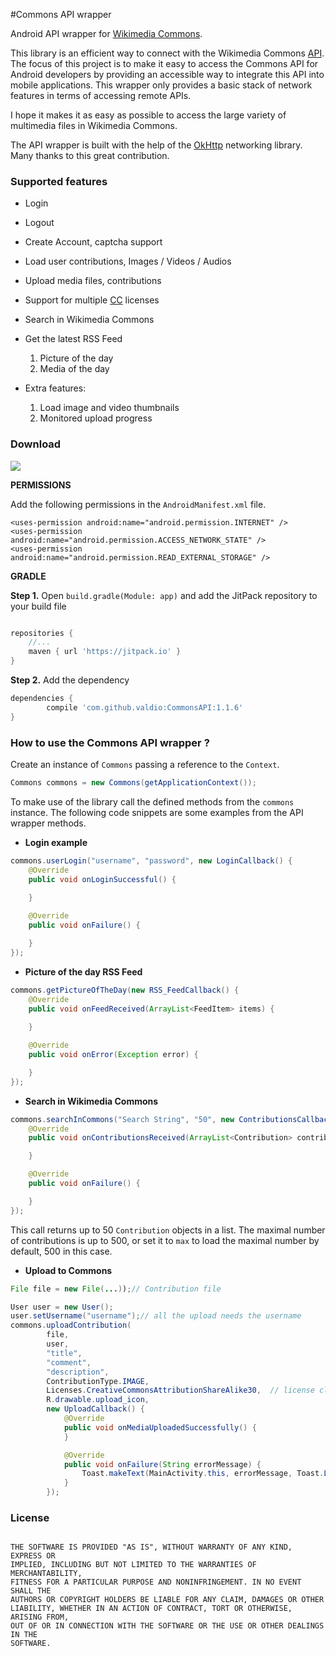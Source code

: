 #Commons API wrapper

Android API wrapper for [Wikimedia Commons](https://commons.wikimedia.org/wiki/Main_Page).

This library is an efficient way to connect with the Wikimedia Commons [API](https://www.mediawiki.org/wiki/API:Main_page). The focus of this project is to make it easy to access the Commons API for Android developers by providing an accessible way to integrate this API into mobile applications. This wrapper only provides a basic stack of network features in terms of accessing remote APIs.

 I hope it makes it as easy as possible to access the large variety of multimedia files in Wikimedia Commons. 

The API wrapper is built with the help of the [OkHttp](http://square.github.io/okhttp/) networking library. Many thanks to this great contribution. 


### Supported features

*  Login

*  Logout

*  Create Account, captcha support 

*  Load user contributions, Images / Videos / Audios 

*  Upload media files, contributions

*  Support for multiple [CC](https://en.wikipedia.org/wiki/Creative_Commons_license) licenses

*  Search in Wikimedia Commons 

*  Get the latest RSS Feed 
   1. Picture of the day
   2. Media of the day

*  Extra features: 
   1. Load image and video thumbnails 
   2. Monitored upload progress 


### Download 

[![](https://jitpack.io/v/valdio/CommonsAPI.svg)](https://jitpack.io/#valdio/CommonsAPI)



**PERMISSIONS**

Add the following permissions in the `AndroidManifest.xml` file.

```xm
<uses-permission android:name="android.permission.INTERNET" />
<uses-permission android:name="android.permission.ACCESS_NETWORK_STATE" />
<uses-permission android:name="android.permission.READ_EXTERNAL_STORAGE" />
```




**GRADLE**

**Step 1.** Open `build.gradle(Module: app)` and add the JitPack repository to your build file

```gradle

repositories {
	//...
	maven { url 'https://jitpack.io' }
}
```


**Step 2.** Add the dependency

```gradle
dependencies {
	    compile 'com.github.valdio:CommonsAPI:1.1.6'
}
```


### How to use the Commons API wrapper ?

Create an instance of `Commons` passing a reference to the `Context`.

```java
Commons commons = new Commons(getApplicationContext());
```

To make use of the library call the defined methods from the `commons` instance. The following code snippets are some examples from the API wrapper methods. 

- **Login example**

```java
commons.userLogin("username", "password", new LoginCallback() {
    @Override
    public void onLoginSuccessful() {
      
    }

    @Override
    public void onFailure() {

    }
});
```

- **Picture of the day RSS Feed**

```java
commons.getPictureOfTheDay(new RSS_FeedCallback() {
    @Override
    public void onFeedReceived(ArrayList<FeedItem> items) {
        
    }

    @Override
    public void onError(Exception error) {

    }
});
```

- **Search in Wikimedia Commons**

```java
commons.searchInCommons("Search String", "50", new ContributionsCallback() {
    @Override
    public void onContributionsReceived(ArrayList<Contribution> contributions) {

    }

    @Override
    public void onFailure() {

    }
});
```

This call returns up to 50 `Contribution` objects in a list. The maximal number of contributions is up to 500, or set it to `max` to load the maximal number by default, 500 in this case.  

- **Upload to Commons**


```java
File file = new File(...));// Contribution file

User user = new User();
user.setUsername("username");// all the upload needs the username
commons.uploadContribution(
        file,
        user,
        "title",
        "comment",
        "description",
        ContributionType.IMAGE,
        Licenses.CreativeCommonsAttributionShareAlike30,  // license class 
        R.drawable.upload_icon,
        new UploadCallback() {
            @Override
            public void onMediaUploadedSuccessfully() {
            }

            @Override
            public void onFailure(String errorMessage) {
                Toast.makeText(MainActivity.this, errorMessage, Toast.LENGTH_LONG).show();
            }
        });
```




### License

```

THE SOFTWARE IS PROVIDED "AS IS", WITHOUT WARRANTY OF ANY KIND, EXPRESS OR
IMPLIED, INCLUDING BUT NOT LIMITED TO THE WARRANTIES OF MERCHANTABILITY,
FITNESS FOR A PARTICULAR PURPOSE AND NONINFRINGEMENT. IN NO EVENT SHALL THE
AUTHORS OR COPYRIGHT HOLDERS BE LIABLE FOR ANY CLAIM, DAMAGES OR OTHER
LIABILITY, WHETHER IN AN ACTION OF CONTRACT, TORT OR OTHERWISE, ARISING FROM,
OUT OF OR IN CONNECTION WITH THE SOFTWARE OR THE USE OR OTHER DEALINGS IN THE
SOFTWARE.

```
